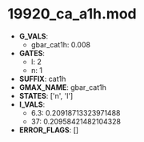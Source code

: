 # 19920_ca_a1h.mod

- **G_VALS**:
  - gbar_cat1h: 0.008
- **GATES**:
  - l: 2
  - n: 1
- **SUFFIX**: cat1h
- **GMAX_NAME**: gbar_cat1h
- **STATES**: ['n', 'l']
- **I_VALS**:
  - 6.3: 0.20918713323971488
  - 37: 0.20958421482104328
- **ERROR_FLAGS**: []
